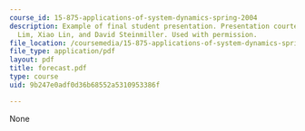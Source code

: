 ```yaml
---
course_id: 15-875-applications-of-system-dynamics-spring-2004
description: Example of final student presentation. Presentation courtesy of Chris
  Lim, Xiao Lin, and David Steinmiller. Used with permission.
file_location: /coursemedia/15-875-applications-of-system-dynamics-spring-2004/9b247e0adf0d36b68552a5310953386f_forecast.pdf
file_type: application/pdf
layout: pdf
title: forecast.pdf
type: course
uid: 9b247e0adf0d36b68552a5310953386f

---
```

None